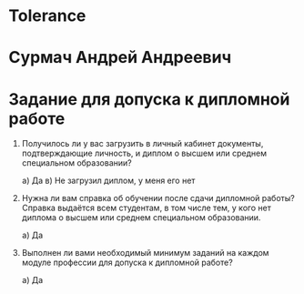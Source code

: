 # Tolerance
# Сурмач Андрей Андреевич
# Задание для допуска к дипломной работе
1. Получилось ли у вас загрузить в личный кабинет документы, подтверждающие личность, и диплом о высшем или среднем специальном образовании?

   а) Да
   в) Не загрузил диплом, у меня его нет

3. Нужна ли вам справка об обучении после сдачи дипломной работы? Справка выдаётся всем студентам, в том числе тем, у кого нет диплома о высшем или среднем специальном образовании.

   а) Да

5. Выполнен ли вами необходимый минимум заданий на каждом модуле профессии для допуска к дипломной работе?

    а) Да
